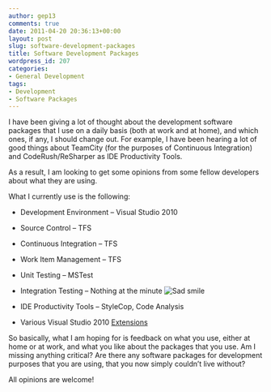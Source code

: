 ```yaml
---
author: gep13
comments: true
date: 2011-04-20 20:36:13+00:00
layout: post
slug: software-development-packages
title: Software Development Packages
wordpress_id: 207
categories:
- General Development
tags:
- Development
- Software Packages
---
```


I have been giving a lot of thought about the development software packages that I use on a daily basis (both at work and at home), and which ones, if any, I should change out. For example, I have been hearing a lot of good things about TeamCity (for the purposes of Continuous Integration) and CodeRush/ReSharper as IDE Productivity Tools.

 

As a result, I am looking to get some opinions from some fellow developers about what they are using. 

 

What I currently use is the following:

 

  
  * Development Environment – Visual Studio 2010
   
  * Source Control – TFS
   
  * Continuous Integration – TFS
   
  * Work Item Management – TFS
   
  * Unit Testing – MSTest
   
  * Integration Testing – Nothing at the minute ![Sad smile](http://www.gep13.co.uk/blog/wp-content/uploads/517cd9ae4196_12CEC/wlEmoticon-sadsmile.png)
   
  * IDE Productivity Tools – StyleCop, Code Analysis
   
  * Various Visual Studio 2010 [Extensions](http://www.gep13.co.uk/blog/?p=3)
 

So basically, what I am hoping for is feedback on what you use, either at home or at work, and what you like about the packages that you use. Am I missing anything critical? Are there any software packages for development purposes that you are using, that you now simply couldn’t live without?

 

All opinions are welcome!
